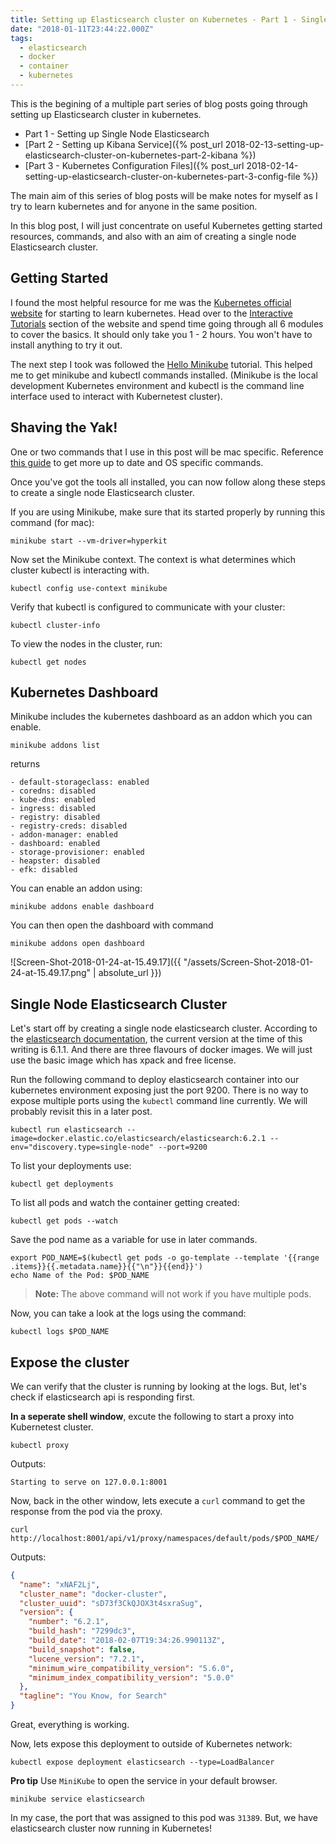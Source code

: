 ```yaml
---
title: Setting up Elasticsearch cluster on Kubernetes - Part 1 - Single Node Cluster
date: "2018-01-11T23:44:22.000Z"
tags:
  - elasticsearch
  - docker
  - container
  - kubernetes
---
```


This is the begining of a multiple part series of blog posts going through setting up Elasticsearch cluster in kubernetes.

- Part 1 - Setting up Single Node Elasticsearch
- [Part 2 - Setting up Kibana Service]({% post_url 2018-02-13-setting-up-elasticsearch-cluster-on-kubernetes-part-2-kibana %})
- [Part 3 - Kubernetes Configuration Files]({% post_url 2018-02-14-setting-up-elasticsearch-cluster-on-kubernetes-part-3-config-file %})

The main aim of this series of blog posts will be make notes for myself as I try to learn kubernetes and for anyone in the same position.

In this blog post, I will just concentrate on useful Kubernetes getting started resources, commands, and also with an aim of creating a single node Elasticsearch cluster.

## Getting Started

I found the most helpful resource for me was the [Kubernetes official website](https://kubernetes.io/) for starting to learn kubernetes. Head over to the [Interactive Tutorials](https://kubernetes.io/docs/tutorials/kubernetes-basics/) section of the website and spend time going through all 6 modules to cover the basics. It should only take you 1 - 2 hours. You won't have to install anything to try it out.

The next step I took was followed the [Hello Minikube](https://kubernetes.io/docs/tutorials/stateless-application/hello-minikube/) tutorial. This helped me to get minikube and kubectl commands installed. (Minikube is the local development Kubernetes environment and kubectl is the command line interface used to interact with Kubernetest cluster).

## Shaving the Yak!

One or two commands that I use in this post will be mac specific. Reference [this guide](https://kubernetes.io/docs/tutorials/stateless-application/hello-minikube/#create-a-minikube-cluster) to get more up to date and OS specific commands.

Once you've got the tools all installed, you can now follow along these steps to create a single node Elasticsearch cluster.

If you are using Minikube, make sure that its started properly by running this command (for mac):

```Shell
minikube start --vm-driver=hyperkit
```

Now set the Minikube context. The context is what determines which cluster kubectl is interacting with.

```Shell
kubectl config use-context minikube
```

Verify that kubectl is configured to communicate with your cluster:

```Shell
kubectl cluster-info
```

To view the nodes in the cluster, run:

```Shell
kubectl get nodes
```

## Kubernetes Dashboard

Minikube includes the kubernetes dashboard as an addon which you can enable.

```
minikube addons list
```

returns

```
- default-storageclass: enabled
- coredns: disabled
- kube-dns: enabled
- ingress: disabled
- registry: disabled
- registry-creds: disabled
- addon-manager: enabled
- dashboard: enabled
- storage-provisioner: enabled
- heapster: disabled
- efk: disabled
```

You can enable an addon using:

```
minikube addons enable dashboard
```

You can then open the dashboard with command

```
minikube addons open dashboard
```

![Screen-Shot-2018-01-24-at-15.49.17]({{ "/assets/Screen-Shot-2018-01-24-at-15.49.17.png" | absolute_url }})

## Single Node Elasticsearch Cluster

Let's start off by creating a single node elasticsearch cluster. According to the [elasticsearch documentation](https://www.elastic.co/guide/en/elasticsearch/reference/6.1/docker.html), the current version at the time of this writing is 6.1.1. And there are three flavours of docker images. We will just use the basic image which has xpack and free license.

Run the following command to deploy elasticsearch container into our kubernetes environment exposing just the port 9200. There is no way to expose multiple ports using the `kubectl` command line currently. We will probably revisit this in a later post.

```Shell
kubectl run elasticsearch --image=docker.elastic.co/elasticsearch/elasticsearch:6.2.1 --env="discovery.type=single-node" --port=9200
```

To list your deployments use:

```Shell
kubectl get deployments
```

To list all pods and watch the container getting created:

```Shell
kubectl get pods --watch
```

Save the pod name as a variable for use in later commands.

```Shell
export POD_NAME=$(kubectl get pods -o go-template --template '{{range .items}}{{.metadata.name}}{{"\n"}}{{end}}')
echo Name of the Pod: $POD_NAME
```

> **Note:** The above command will not work if you have multiple pods.

Now, you can take a look at the logs using the command:

```Shell
kubectl logs $POD_NAME
```

## Expose the cluster

We can verify that the cluster is running by looking at the logs. But, let's check if elasticsearch api is responding first.

**In a seperate shell window**, excute the following to start a proxy into Kubernetest cluster.

```Shell
kubectl proxy
```

Outputs:

```Shell
Starting to serve on 127.0.0.1:8001
```

Now, back in the other window, lets execute a `curl` command to get the response from the pod via the proxy.

```Shell
curl http://localhost:8001/api/v1/proxy/namespaces/default/pods/$POD_NAME/
```

Outputs:

```json
{
  "name": "xNAF2Lj",
  "cluster_name": "docker-cluster",
  "cluster_uuid": "sD73f3CkQJOX3t4sxraSug",
  "version": {
    "number": "6.2.1",
    "build_hash": "7299dc3",
    "build_date": "2018-02-07T19:34:26.990113Z",
    "build_snapshot": false,
    "lucene_version": "7.2.1",
    "minimum_wire_compatibility_version": "5.6.0",
    "minimum_index_compatibility_version": "5.0.0"
  },
  "tagline": "You Know, for Search"
}
```

Great, everything is working.

Now, lets expose this deployment to outside of Kubernetes network:

```Shell
kubectl expose deployment elasticsearch --type=LoadBalancer
```

**Pro tip**
Use `MiniKube` to open the service in your default browser.

```Shell
minikube service elasticsearch
```

In my case, the port that was assigned to this pod was `31389`. But, we have elasticsearch cluster now running in Kubernetes!
